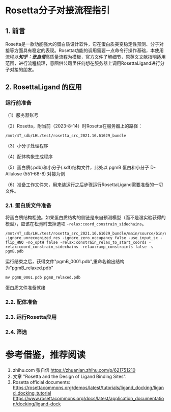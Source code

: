 # Rosetta分子对接流程指引

## 1. 前言
Rosetta是一款功能强大的蛋白质设计软件，它在蛋白质突变稳定性预测、分子对接等方面具有稳定的表现。Rosetta功能的调用需要一点命令行操作基础，本使用流程以***知乎：张自信***高质量流程为模板，官方文件了解细节，原英文文献指明适用范围，进行流程梳理，意图供公司里任何想在服务器上调用RosettaLigand进行分子对接的朋友。 
 
## 2. RosettaLigand 的应用 
### 运行前准备 
（1）服务器账号 

（2）Rosetta，附当前（2023-8-14）时Rosetta在服务器上的路径： 
```
/mnt/4T_sdb/LHL/test/rosetta_src_2021.16.61629_bundle
``` 
（3）小分子处理程序 

（4）配体构象生成程序 

（5）蛋白质(.pdb)和小分子(.sdf)结构文件，此处以 pgmB 蛋白和小分子 D-Allulose (551-68-8) 对接为例 
 
（6）准备工作文件夹，用来装运行之后步骤运行RosettaLigand需要准备的一切文件。 
 
 
### 2.1. 蛋白质文件准备 
将蛋白质结构松弛。如果蛋白质结构的侧链是来自预测模型（而不是湿实验获得的模型），应该在松弛时去掉选项 ``-relax:coord_constrain_sidechains``。 
 
```
/mnt/4T_sdb/LHL/test/rosetta_src_2021.16.61629_bundle/main/source/bin/relax.mpi.linuxgccrelease -ignore_unrecognized_res -ignore_zero_occupancy false -use_input_sc -flip_HNQ -no_optH false -relax:constrain_relax_to_start_coords -relax:coord_constrain_sidechains -relax:ramp_constraints false -s pgmB.pdb
``` 
 
运行结束之后，获得文件"pgmB_0001.pdb",重命名输出结构为"pgmB_relaxed.pdb" 
``` 
mv pgmB_0001.pdb pgmB_relaxed.pdb
```
蛋白质文件准备就绪
### 2.2. 配体准备 
### 2.3. 运行Rosetta应用 
### 2.4. 筛选 
 
# 参考借鉴，推荐阅读 
1. zhihu.com 张自信 https://zhuanlan.zhihu.com/p/621751210
2. 文章 "Rosetta and the Design of Ligand Binding Sites". 
3. Rosetta official documents: 
https://rosettacommons.org/demos/latest/tutorials/ligand_docking/ligand_docking_tutorial
https://www.rosettacommons.org/docs/latest/application_documentation/docking/ligand-dock


